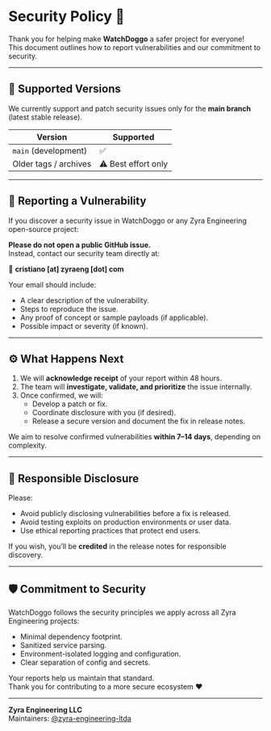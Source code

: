 # Security Policy 🔐

Thank you for helping make **WatchDoggo** a safer project for everyone!  
This document outlines how to report vulnerabilities and our commitment to security.

---

## 🧭 Supported Versions

We currently support and patch security issues only for the **main branch** (latest stable release).

| Version | Supported |
|----------|------------|
| `main` (development) | ✅ |
| Older tags / archives | ⚠️ Best effort only |

---

## 🚨 Reporting a Vulnerability

If you discover a security issue in WatchDoggo or any Zyra Engineering open-source project:

**Please do not open a public GitHub issue.**  
Instead, contact our security team directly at:

📧 **cristiano [at] zyraeng [dot] com**

Your email should include:
- A clear description of the vulnerability.
- Steps to reproduce the issue.
- Any proof of concept or sample payloads (if applicable).
- Possible impact or severity (if known).

---

## ⚙️ What Happens Next

1. We will **acknowledge receipt** of your report within 48 hours.  
2. The team will **investigate, validate, and prioritize** the issue internally.  
3. Once confirmed, we will:
   - Develop a patch or fix.
   - Coordinate disclosure with you (if desired).
   - Release a secure version and document the fix in release notes.

We aim to resolve confirmed vulnerabilities **within 7–14 days**, depending on complexity.

---

## 🤝 Responsible Disclosure

Please:
- Avoid publicly disclosing vulnerabilities before a fix is released.
- Avoid testing exploits on production environments or user data.
- Use ethical reporting practices that protect end users.

If you wish, you’ll be **credited** in the release notes for responsible discovery.

---

## 🛡️ Commitment to Security

WatchDoggo follows the security principles we apply across all Zyra Engineering projects:
- Minimal dependency footprint.
- Sanitized service parsing.
- Environment-isolated logging and configuration.
- Clear separation of config and secrets.

Your reports help us maintain that standard.  
Thank you for contributing to a more secure ecosystem ❤️

---

**Zyra Engineering LLC**  
Maintainers: [@zyra-engineering-ltda](https://github.com/zyra-engineering-ltda)
